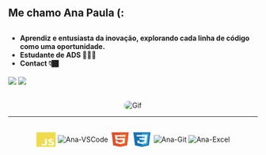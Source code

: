<div>

  <h2> Me chamo Ana Paula (: <h2>   
<h4>
   
  - Aprendiz e entusiasta da inovação, explorando cada linha de código como uma oportunidade.
  - Estudante de ADS 👩🏾‍💻 
  - Contact 👇🏾 </h4>
     </div>
 
<div> 
   <a href = "mailto:paulalemos.bt@gmail.com"><img src="https://img.shields.io/badge/-Gmail-%23333?style=for-the-badge&logo=gmail&logoColor=white" target="_blank"></a>
   <a href="https://linkedin.com/in/ana-paula-lemos-de-vasconcelos" target="_blank"><img src="https://img.shields.io/badge/-LinkedIn-%230077B5?style=for-the-badge&logo=linkedin&logoColor=white" target="_blank"></a>
 
</div>
 
 ##
 
<div align="center" > 

<img align="leaft" alt="Gif" height="300" width="1000" style="border-radius:50px;"  src="https://c.tenor.com/YG_Jz4QQFNIAAAAC/pixel-art-room.gif">

</div>
   <hr>
 
   
<div style="display: inline_block" align="center"><br>
  
  
 

 <img align="center" alt="Ana-Js" src="https://raw.githubusercontent.com/devicons/devicon/master/icons/javascript/javascript-plain.svg" width="40" height="30"/>
  <img align="center" alt="Ana-VSCode" src="https://cdn.jsdelivr.net/gh/devicons/devicon/icons/vscode/vscode-original.svg"  width="40" height="30" />
  <img align="center" alt="Ana-HTML" src="https://raw.githubusercontent.com/devicons/devicon/master/icons/html5/html5-original.svg" width="40" height="30" />
  <img align="center" alt="Ana-CSS" src="https://raw.githubusercontent.com/devicons/devicon/master/icons/css3/css3-original.svg" width="40" height="30" />
  <img align="center" alt="Ana-Git" src="https://cdn.jsdelivr.net/gh/devicons/devicon/icons/git/git-original-wordmark.svg" width="60" height="50"/>
  <img align="center" alt="Ana-Excel" src="https://icons8.com/icon/UECmBSgBOvPT/microsoft-excel-2019" width="60" height="50"/>

  
##
 
</div>
   

 
   



